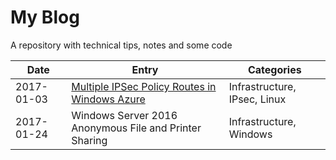 # My Blog
A repository with technical tips, notes and some code

| Date | Entry | Categories |
|------|-------|------------|
| 2017-01-03 | <a href="https://github.com/mariodivece/strongswan-bridge-guide">Multiple IPSec Policy Routes in Windows Azure</a> | Infrastructure, IPsec, Linux |
| 2017-01-24 | Windows Server 2016 Anonymous File and Printer Sharing | Infrastructure, Windows |

